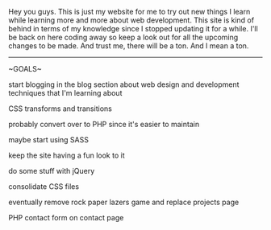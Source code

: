Hey you guys. This is just my website for me to try out new things I learn
while learning more and more about web development. This site is kind of
behind in terms of my knowledge since I stopped updating it for a while.
I'll be back on here coding away so keep a look out for all the upcoming
changes to be made. And trust me, there will be a ton. And I mean a ton.

----------------------------------------------------------------

~GOALS~

start blogging in the blog section about web design and development techniques
that I'm learning about

CSS transforms and transitions

probably convert over to PHP since it's easier to maintain

maybe start using SASS

keep the site having a fun look to it

do some stuff with jQuery

consolidate CSS files

eventually remove rock paper lazers game and replace projects page

PHP contact form on contact page